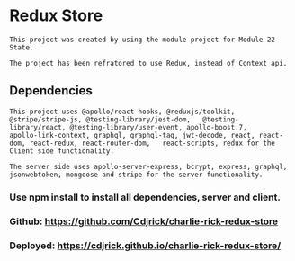 # Redux Store

    This project was created by using the module project for Module 22 State.
 
    The project has been refratored to use Redux, instead of Context api.

## Dependencies

    This project uses @apollo/react-hooks, @reduxjs/toolkit, @stripe/stripe-js, @testing-library/jest-dom,   @testing-library/react, @testing-library/user-event, apollo-boost.7,
    apollo-link-context, graphql, graphql-tag, jwt-decode, react, react-dom, react-redux, react-router-dom,   react-scripts, redux for the Client side functionality.
    
    The server side uses apollo-server-express, bcrypt, express, graphql, jsonwebtoken, mongoose and stripe for the server functionality.

### Use npm install to install all dependencies, server and client.

### Github: https://github.com/Cdjrick/charlie-rick-redux-store
### Deployed: https://cdjrick.github.io/charlie-rick-redux-store/
    
    

 
